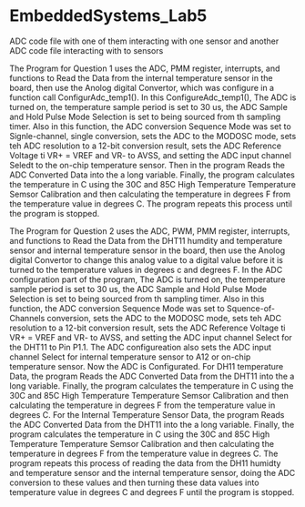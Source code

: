 # EmbeddedSystems_Lab5
ADC code file with one of them interacting with one sensor and another ADC code file interacting with to sensors


The Program for Question 1 uses the ADC, PMM register, interrupts, and functions to Read the Data from the internal temperature sensor in the board, then use the Anolog digital Convertor, which was configure in a function call ConfigurAdc_temp1(). In this ConfigureAdc_temp1(), The ADC is turned on, the temperature sample period is set to 30 us, the ADC Sample and Hold Pulse Mode Selection is set to being sourced from th sampling timer. Also in this function, the ADC conversion Sequence Mode was set to Signle-channel, single conversion, sets the ADC to the MODOSC mode, sets teh ADC resolution to a 12-bit conversion result, sets the ADC Reference Voltage ti VR+ = VREF and VR- to AVSS, and setting the ADC input channel Seledt to the on-chip temperature sensor. Then in the program Reads the ADC Converted Data into the a long variable. Finally, the program calculates the temperature in C using the 30C and 85C High Temperature Temperature Semsor Calibration and then calculating the temperature in degrees F from the temperature value in degrees C. The program repeats this process until the program is stopped.

The Program for Question 2 uses the ADC, PWM, PMM register, interrupts, and functions to Read the Data from the DHT11 humdity and temperature sensor and internal temperature sensor in the board, then use the Anolog digital Convertor to change this analog value to a digital value before it is turned to the temperature values in degrees c and degrees F. In the ADC configuration part of the program, The ADC is turned on, the temperature sample period is set to 30 us, the ADC Sample and Hold Pulse Mode Selection is set to being sourced from th sampling timer. Also in this function, the ADC conversion Sequence Mode was set to Squence-of-Channels conversion, sets the ADC to the MODOSC mode, sets teh ADC resolution to a 12-bit conversion result, sets the ADC Reference Voltage ti VR+ = VREF and VR- to AVSS, and setting the ADC input channel Select for the DHT11 to Pin P1.1. The ADC configureation also sets the ADC input channel Select for internal temperature sensor to A12 or on-chip temperature sensor. Now the ADC is Configurated. 
For DH11 temperature Data, the program Reads the ADC Converted Data from the DHT11 into the a long variable. Finally, the program calculates the temperature in C using the 30C and 85C High Temperature Temperature Semsor Calibration and then calculating the temperature in degrees F from the temperature value in degrees C. 
For the Internal Temperature Sensor Data, the program Reads the ADC Converted Data from the DHT11 into the a long variable. Finally, the program calculates the temperature in C using the 30C and 85C High Temperature Temperature Semsor Calibration and then calculating the temperature in degrees F from the temperature value in degrees C. 
The program repeats this process of reading the data from the DH11 humidty and temperature sensor and the internal temperature sensor, doing the ADC conversion to these values and then turning these data values into temperature value in degrees C and degrees F until the program is stopped.
